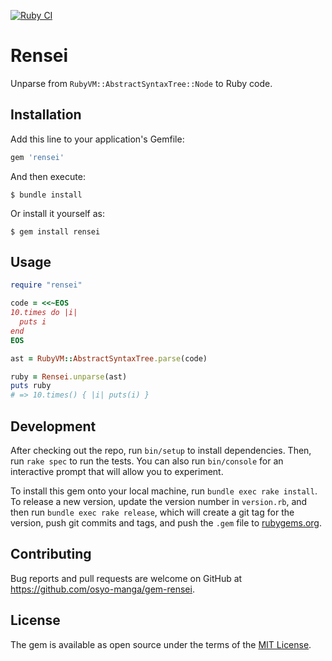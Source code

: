 [![Ruby CI](https://github.com/osyo-manga/gem-rensei/actions/workflows/rensei.yml/badge.svg)](https://github.com/osyo-manga/gem-rensei/actions/workflows/rensei.yml)

# Rensei

Unparse from `RubyVM::AbstractSyntaxTree::Node` to Ruby code.

## Installation

Add this line to your application's Gemfile:

```ruby
gem 'rensei'
```

And then execute:

    $ bundle install

Or install it yourself as:

    $ gem install rensei

## Usage

```ruby
require "rensei"

code = <<~EOS
10.times do |i|
  puts i
end
EOS

ast = RubyVM::AbstractSyntaxTree.parse(code)

ruby = Rensei.unparse(ast)
puts ruby
# => 10.times() { |i| puts(i) }
```

## Development

After checking out the repo, run `bin/setup` to install dependencies. Then, run `rake spec` to run the tests. You can also run `bin/console` for an interactive prompt that will allow you to experiment.

To install this gem onto your local machine, run `bundle exec rake install`. To release a new version, update the version number in `version.rb`, and then run `bundle exec rake release`, which will create a git tag for the version, push git commits and tags, and push the `.gem` file to [rubygems.org](https://rubygems.org).

## Contributing

Bug reports and pull requests are welcome on GitHub at https://github.com/osyo-manga/gem-rensei.


## License

The gem is available as open source under the terms of the [MIT License](https://opensource.org/licenses/MIT).

